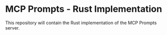 # MCP Prompts - Rust Implementation

This repository will contain the Rust implementation of the MCP Prompts server. 